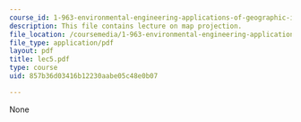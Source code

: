 ```yaml
---
course_id: 1-963-environmental-engineering-applications-of-geographic-information-systems-fall-2004
description: This file contains lecture on map projection.
file_location: /coursemedia/1-963-environmental-engineering-applications-of-geographic-information-systems-fall-2004/857b36d03416b12230aabe05c48e0b07_lec5.pdf
file_type: application/pdf
layout: pdf
title: lec5.pdf
type: course
uid: 857b36d03416b12230aabe05c48e0b07

---
```

None
